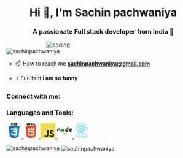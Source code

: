 <h1 align="center">Hi 👋, I'm Sachin pachwaniya</h1>
<h3 align="center">A passionate Full stack developer from India 🤝</h3>

<img align="right" alt="coding" width="400" src="https://imgs.search.brave.com/_ANGNgEoEbBF9Fj839bqYdWG6UPOQWMV5WiPbQR-h10/rs:fit:860:0:0/g:ce/aHR0cHM6Ly90My5m/dGNkbi5uZXQvanBn/LzA4LzA0LzM3Lzk4/LzM2MF9GXzgwNDM3/OTg4N19WeWxqdExs/TGlPZlhmNWRLYnl4/elNRMWl4SjBodml2/Wi5qcGc">

<p align="left"> <img src="https://komarev.com/ghpvc/?username=sachinpachwaniya&label=Profile%20views&color=0e75b6&style=flat" alt="sachinpachwaniya" /> </p>

- 📫 How to reach me **sachinpachwaniya@gmail.com**

- ⚡ Fun fact **i am so funny**

<h3 align="left">Connect with me:</h3>
<p align="left">
</p>

<h3 align="left">Languages and Tools:</h3>
<p align="left"> <a href="https://www.w3schools.com/css/" target="_blank" rel="noreferrer"> <img src="https://raw.githubusercontent.com/devicons/devicon/master/icons/css3/css3-original-wordmark.svg" alt="css3" width="40" height="40"/> </a> <a href="https://www.w3.org/html/" target="_blank" rel="noreferrer"> <img src="https://raw.githubusercontent.com/devicons/devicon/master/icons/html5/html5-original-wordmark.svg" alt="html5" width="40" height="40"/> </a> <a href="https://developer.mozilla.org/en-US/docs/Web/JavaScript" target="_blank" rel="noreferrer"> <img src="https://raw.githubusercontent.com/devicons/devicon/master/icons/javascript/javascript-original.svg" alt="javascript" width="40" height="40"/> </a> <a href="https://nodejs.org" target="_blank" rel="noreferrer"> <img src="https://raw.githubusercontent.com/devicons/devicon/master/icons/nodejs/nodejs-original-wordmark.svg" alt="nodejs" width="40" height="40"/> </a> <a href="https://reactjs.org/" target="_blank" rel="noreferrer"> <img src="https://raw.githubusercontent.com/devicons/devicon/master/icons/react/react-original-wordmark.svg" alt="react" width="40" height="40"/> </a> </p>

<p><img align="left" src="https://github-readme-stats.vercel.app/api/top-langs?username=sachinpachwaniya&show_icons=true&locale=en&layout=compact" alt="sachinpachwaniya" /></p>

<p>&nbsp;<img align="center" src="https://github-readme-stats.vercel.app/api?username=sachinpachwaniya&show_icons=true&locale=en" alt="sachinpachwaniya" /></p>
